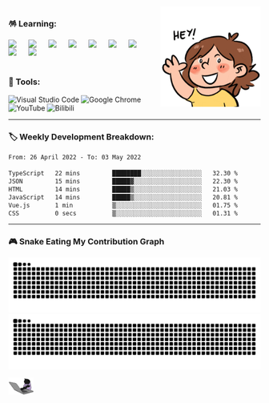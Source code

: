 <img align="right" src="./assets/img/hey.gif" width="200" />

### 🪅 Learning:

<img align="left" src="https://cdn.jsdelivr.net/gh/devicons/devicon/icons/html5/html5-original.svg" width="40" />
<img align="left" src="https://cdn.jsdelivr.net/gh/devicons/devicon/icons/css3/css3-original.svg" width="40" />
<img align="left" src="https://cdn.jsdelivr.net/gh/devicons/devicon/icons/javascript/javascript-original.svg" width="40" />
<img align="left" src="https://cdn.jsdelivr.net/gh/devicons/devicon/icons/jquery/jquery-original.svg" width="40" />
<img align="left" src="https://cdn.jsdelivr.net/gh/devicons/devicon/icons/git/git-original.svg" width="40" />
<img align="left" src="https://cdn.jsdelivr.net/gh/devicons/devicon/icons/nodejs/nodejs-original.svg" width="40" />
<img align="left" src="https://cdn.jsdelivr.net/gh/devicons/devicon/icons/vuejs/vuejs-original.svg" width="40" />
<img align="left" src="https://cdn.jsdelivr.net/gh/devicons/devicon/icons/react/react-original.svg" width="40" />
<img align="left" src="https://cdn.jsdelivr.net/gh/devicons/devicon/icons/typescript/typescript-original.svg" width="40" />

<br>
<br>
<br>

### 🔮 Tools:
<p>
<img alt="Visual Studio Code" src="https://img.shields.io/badge/Visual Studio Code-007ACC?&style=flat&logo=Visual Studio Code&logoColor=white" height="25"/>
<img alt="Google Chrome" src="https://img.shields.io/badge/Google Chrome-4285F4?&style=flat&logo=Google Chrome&logoColor=white" height="25"/>
<img alt="YouTube" src="https://img.shields.io/badge/YouTube-FF0000?&style=flat&logo=YouTube&logoColor=white" height="25"/>
<img alt="Bilibili" src="https://img.shields.io/badge/Bilibili-00A1D6?&style=flat&logo=Bilibili&logoColor=white" height="25"/>
</p>

---

### 🏷️ Weekly Development Breakdown:

<!--START_SECTION:waka-->

```text
From: 26 April 2022 - To: 03 May 2022

TypeScript   22 mins         ████████░░░░░░░░░░░░░░░░░   32.30 %
JSON         15 mins         █████▓░░░░░░░░░░░░░░░░░░░   22.30 %
HTML         14 mins         █████▒░░░░░░░░░░░░░░░░░░░   21.03 %
JavaScript   14 mins         █████▒░░░░░░░░░░░░░░░░░░░   20.81 %
Vue.js       1 min           ▒░░░░░░░░░░░░░░░░░░░░░░░░   01.75 %
CSS          0 secs          ▒░░░░░░░░░░░░░░░░░░░░░░░░   01.31 %
```

<!--END_SECTION:waka-->

---

### 🎮 Snake Eating My Contribution Graph

![github contribution grid snake animation](https://raw.githubusercontent.com/Turing-bot/Turing-bot/output/github-contribution-grid-snake-dark.svg#gh-dark-mode-only)![github contribution grid snake animation](https://raw.githubusercontent.com/Turing-bot/Turing-bot/output/github-contribution-grid-snake.svg#gh-light-mode-only)

<img align="left" src="./assets/img/coding.gif" width="50" />
